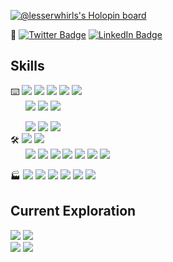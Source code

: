 [![@lesserwhirls's Holopin board](https://holopin.io/api/user/board?user=lesserwhirls)](https://holopin.io/@lesserwhirls)

:wave:
[![Twitter Badge](https://img.shields.io/badge/Twitter--informational?style=social&logo=twitter)](https://twitter.com/lesserwhirls)
[![LinkedIn Badge](https://img.shields.io/badge/LinkedIn--informational?style=social&logo=linkedin)](https://www.linkedin.com/in/seancarms/)

## Skills
:keyboard:
![](https://img.shields.io/badge/Code--informational?style=flat&labelColor=grey&color=grey)
![](https://img.shields.io/badge/-Java-informational?style=flat&logo=openjdk&logoColor=white&color=046B99)
![](https://img.shields.io/badge/-Python-informational?style=flat&logo=python&logoColor=white&color=046B99)
![](https://img.shields.io/badge/-Kotlin-informational?style=flat&logo=kotlin&logoColor=white&color=046B99)
![](https://img.shields.io/badge/-Go-informational?style=flat&logo=go&logoColor=white&color=046B99)
<BR>
&nbsp;&nbsp;&nbsp;&nbsp;&nbsp;&nbsp;![](https://img.shields.io/badge/Shell--informational?style=flat&labelColor=grey&color=grey)
![](https://img.shields.io/badge/-Bash-informational?style=flat&logo=gnubash&logoColor=white&color=046B99)
![](https://img.shields.io/badge/-Powershell-informational?style=flat&logo=powershell&logoColor=white&color=046B99)

&nbsp;&nbsp;&nbsp;&nbsp;&nbsp;&nbsp;![](https://img.shields.io/badge/Build--informational?style=flat&labelColor=grey&color=grey)
![](https://img.shields.io/badge/-Gradle-informational?style=flat&logo=gradle&logoColor=white&color=046B99)
![](https://img.shields.io/badge/-Apache%20Maven-informational?style=flat&logo=apachemaven&logoColor=white&color=046B99)
<BR>
:hammer_and_wrench:
![](https://img.shields.io/badge/VCS--informational?style=flat&labelColor=grey&color=grey)
![](https://img.shields.io/badge/-Git-informational?style=flat&logo=git&logoColor=white&color=046B99)
<BR>
&nbsp;&nbsp;&nbsp;&nbsp;&nbsp;&nbsp;![](https://img.shields.io/badge/DevOps--informational?style=flat&labelColor=grey&color=grey)
![](https://img.shields.io/badge/-Ansible-informational?style=flat&logo=ansible&logoColor=white&color=046B99)
![](https://img.shields.io/badge/-Packer-informational?style=flat&logo=packer&logoColor=white&color=046B99)
![](https://img.shields.io/badge/-Terraform-informational?style=flat&logo=terraform&logoColor=white&color=046B99)
![](https://img.shields.io/badge/-Docker-informational?style=flat&logo=docker&logoColor=white&color=046B99)
![](https://img.shields.io/badge/-GitHub%20Actions-informational?style=flat&logo=githubactions&logoColor=white&color=046B99)
![](https://img.shields.io/badge/-Jenkins-informational?style=flat&logo=jenkins&logoColor=white&color=046B99)

:factory:
![](https://img.shields.io/badge/OS--informational?style=flat&labelColor=grey&color=grey)
![](https://img.shields.io/badge/-Windows-informational?style=flat&logo=windows&logoColor=white&color=046B99)
![](https://img.shields.io/badge/-Gentoo%20Linux-informational?style=flat&logo=gentoo&logoColor=white&color=046B99)
![](https://img.shields.io/badge/-Ubuntu%20Linux-informational?style=flat&logo=ubuntu&logoColor=white&color=046B99)
![](https://img.shields.io/badge/-FreeBSD-informational?style=flat&logo=freebsd&logoColor=white&color=046B99)
![](https://img.shields.io/badge/-macOS-informational?style=flat&logo=macos&logoColor=white&color=046B99)

## Current Exploration
![](https://img.shields.io/badge/Certification--informational?style=flat&labelColor=grey&color=grey)
![](https://img.shields.io/badge/-AWS%20Certified%20Developer%20–%20Associate-informational?style=flat&logo=amazonaws&logoColor=white&color=046B99)
<BR>
![](https://img.shields.io/badge/VCS--informational?style=flat&labelColor=grey&color=grey)
![](https://img.shields.io/badge/-Perforce-informational?style=flat&logo=perforce&logoColor=white&color=046B99)

<!--
**lesserwhirls/lesserwhirls** is a ✨ _special_ ✨ repository because its `README.md` (this file) appears on your GitHub profile.

Here are some ideas to get you started:

- 🔭 I’m currently working on ...
- 🌱 I’m currently learning ...
- 👯 I’m looking to collaborate on ...
- 🤔 I’m looking for help with ...
- 💬 Ask me about ...
- 📫 How to reach me: ...
- 😄 Pronouns: ...
- ⚡ Fun fact: ...
also, see https://github.com/simple-icons/simple-icons/blob/develop/slugs.md for shields.io and https://github.com/ikatyang/emoji-cheat-sheet/blob/master/README.md for github emojis
-->
